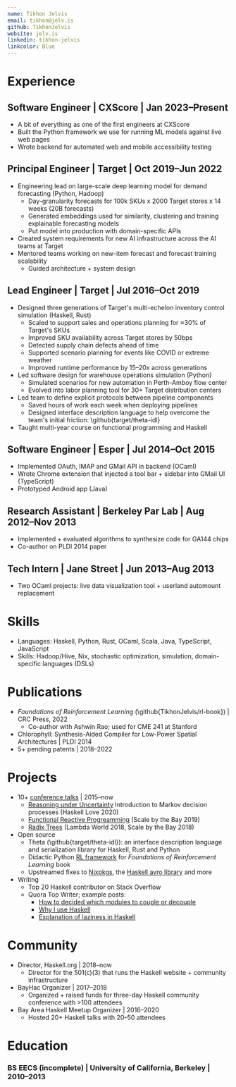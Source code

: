 ```yaml
---
name: Tikhon Jelvis
email: tikhon@jelv.is
github: TikhonJelvis
website: jelv.is
linkedin: tikhon-jelvis
linkcolor: Blue
---
```


# Experience

## Software Engineer | CXScore | Jan 2023–Present

  * A bit of everything as one of the first engineers at CXScore
  * Built the Python framework we use for running ML models against live web pages
  * Wrote backend for automated web and mobile accessibility testing

## Principal Engineer | Target | Oct 2019–Jun 2022

<!-- Describe demand forecasting: different granularities, operations, planning -->

<!-- Consumer Demand Forecasting is an effort to accurately estimate expected demand for products at various (geo)locations and timeperiods, which is critical for planning and operating purposes of a retail business -->

  * Engineering lead on large-scale deep learning model for demand forecasting (Python, Hadoop)
    * Day-granularity forecasts for 100k SKUs x 2000 Target stores x 14 weeks (20B forecasts)
    * Generated embeddings used for similarity, clustering and training explainable forecasting models
    * Put model into production with domain-specific APIs
  * Created system requirements for new AI infrastructure across the AI teams at Target
  * Mentored teams working on new-item forecast and forecast training scalability
    * Guided architecture + system design

## Lead Engineer | Target | Jul 2016–Oct 2019

  * Designed three generations of Target's multi-echelon inventory control simulation (Haskell, Rust)
    * Scaled to support sales and operations planning for ≈30% of Target's SKUs
    * Improved SKU availability across Target stores by 50bps
    * Detected supply chain defects ahead of time
    * Supported scenario planning for events like COVID or extreme weather
    * Improved runtime performance by 15–20x across generations
  * Led software design for warehouse operations simulation (Python)
    * Simulated scenarios for new automation in Perth-Amboy flow center
    * Evolved into labor planning tool for 30+ Target distribution centers
  * Led team to define explicit protocols between pipeline components
    * Saved hours of work each week when deploying pipelines
    * Designed interface description language to help overcome the team's initial friction: \github{target/theta-idl}
  * Taught multi-year course on functional programming and Haskell

## Software Engineer | Esper | Jul 2014–Oct 2015

  * Implemented OAuth, IMAP and GMail API in backend (OCaml)
  * Wrote Chrome extension that injected a tool bar + sidebar into GMail UI (TypeScript)
  * Prototyped Android app (Java)

## Research Assistant | Berkeley Par Lab | Aug 2012–Nov 2013

  * Implemented + evaluated algorithms to synthesize code for GA144 chips
  * Co-author on PLDI 2014 paper

## Tech Intern | Jane Street | Jun 2013–Aug 2013

  * Two OCaml projects: live data visualization tool + userland automount replacement

# Skills

  * Languages: Haskell, Python, Rust, OCaml, Scala, Java, TypeScript, JavaScript
  * Skills: Hadoop/Hive, Nix, stochastic optimization, simulation, domain-specific languages (DSLs)

# Publications

  * *Foundations of Reinforcement Learning* (\github{TikhonJelvis/rl-book}) | CRC Press, 2022
    * Co-author with Ashwin Rao; used for CME 241 at Stanford
  * Chlorophyll: Synthesis-Aided Compiler for Low-Power Spatial Architectures | PLDI 2014
  * 5+ pending patents | 2018–2022

# Projects

  * 10+ [conference talks][talks] | 2015–now
    * [Reasoning under Uncertainty][uncertainty] Introduction to Markov decision processes (Haskell Love 2020)
    * [Functional Reactive Progreamming][frp] (Scale by the Bay 2019)
    * [Radix Trees][radix-trees] (Lambda World 2018, Scale by the Bay 2018)
  * Open source
    * Theta (\github{target/theta-idl}): an interface description language and serialization library for Haskell, Rust and Python
    * Didactic Python [RL framework][rl] for *Foundations of Reinforcement Learning* book
    * Upstreamed fixes to [Nixpkgs], the [Haskell avro library][haskell-avro] and more
   * Writing
     * Top 20 Haskell contributor on Stack Overflow
     * Quora Top Writer; example posts:
       * [How to decided which modules to couple or decouple][quora-coupling]
       * [Why I use Haskell][quora-why-haskell]
       * [Explanation of laziness in Haskell][quora-laziness]

[talks]: https://jelv.is/talks/
[radix-trees]: https://jelv.is/talks/lambda-world-2018
[uncertainty]: https://jelv.is/talks/haskell-love-2020
[frp]: https://www.youtube.com/watch?v=ePgWU3KZvfQ
[haskell-avro]: https://github.com/haskell-works/avro
[Nixpkgs]: https://github.com/NixOS/nixpkgs
[rl]: github.com/tikhonJelvis/rl-book/
[quora-coupling]: https://www.quora.com/In-programming-how-do-you-decide-which-module-should-be-coupled-and-which-should-be-decoupled/answer/Tikhon-Jelvis
[quora-why-haskell]: https://www.quora.com/What-can-Haskell-do/answer/Tikhon-Jelvis
[quora-laziness]: https://www.quora.com/Can-you-explain-Haskells-laziness-in-laymans-terms/answer/Tikhon-Jelvis

# Community

  * Director, Haskell.org | 2018–now
    * Director for the 501(c)(3) that runs the Haskell website + community infrastructure
  * BayHac Organizer | 2017–2018
    * Organized + raised funds for three-day Haskell community conference with >100 attendees
  * Bay Area Haskell Meetup Organizer | 2016–2020
    * Hosted 20+ Haskell talks with 20–50 attendees

# Education

### BS EECS (incomplete) | University of California, Berkeley | 2010–2013
